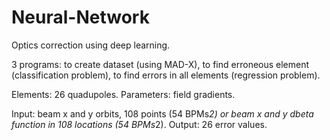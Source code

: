 # Neural-Network

Optics correction using deep learning.

3 programs: to create dataset (using MAD-X), to find erroneous element (classification problem), to find errors in all elements (regression problem).

Elements: 26 quadupoles. Parameters: field gradients.

Input: beam x and y orbits, 108 points (54 BPMs*2) or beam x and y dbeta function in 108 locations (54 BPMs*2).
Output: 26 error values.

